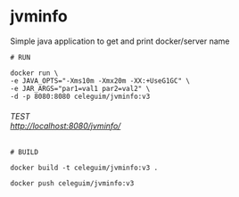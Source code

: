 # jvminfo

Simple java application to get and print docker/server name


```shell
# RUN

docker run \
-e JAVA_OPTS="-Xms10m -Xmx20m -XX:+UseG1GC" \
-e JAR_ARGS="par1=val1 par2=val2" \
-d -p 8080:8080 celeguim/jvminfo:v3

```

###### TEST </br>[http://localhost:8080/jvminfo/](http://localhost:8080/)

```shell
# BUILD

docker build -t celeguim/jvminfo:v3 .

docker push celeguim/jvminfo:v3
```
